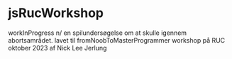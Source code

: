 # jsRucWorkshop
workInProgress n/
en spilundersøgelse om at skulle igennem abortsamrådet.  lavet til fromNoobToMasterProgrammer workshop på RUC oktober 2023  af Nick Lee Jerlung
